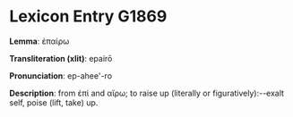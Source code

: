 # Lexicon Entry G1869

**Lemma**: ἐπαίρω

**Transliteration (xlit)**: epaírō

**Pronunciation**: ep-ahee'-ro

**Description**:
from ἐπί and αἴρω; to raise up (literally or figuratively):--exalt self, poise (lift, take) up.
